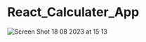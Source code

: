 # React_Calculater_App


![Screen Shot 18 08 2023 at 15 13](https://github.com/SalimBerk/React_Calculater_App/assets/77536512/a2ddda9b-42dc-4cdd-9d80-7842eca7be98)
